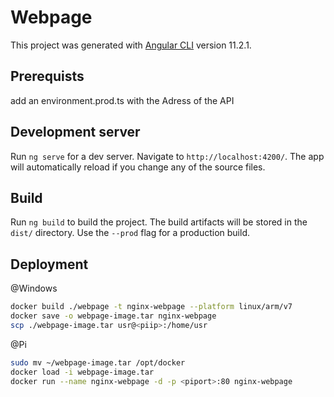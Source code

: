# Webpage
This project was generated with [Angular CLI](https://github.com/angular/angular-cli) version 11.2.1.

## Prerequists
add an environment.prod.ts with the Adress of the API

## Development server
Run `ng serve` for a dev server. Navigate to `http://localhost:4200/`. The app will automatically reload if you change any of the source files.

## Build
Run `ng build` to build the project. The build artifacts will be stored in the `dist/` directory. Use the `--prod` flag for a production build.

## Deployment
@Windows
```bash
docker build ./webpage -t nginx-webpage --platform linux/arm/v7
docker save -o webpage-image.tar nginx-webpage
scp ./webpage-image.tar usr@<piip>:/home/usr
```

@Pi
```bash
sudo mv ~/webpage-image.tar /opt/docker
docker load -i webpage-image.tar
docker run --name nginx-webpage -d -p <piport>:80 nginx-webpage
```
